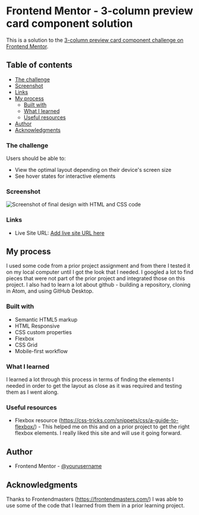 # Frontend Mentor - 3-column preview card component solution

This is a solution to the [3-column preview card component challenge on Frontend Mentor](https://www.frontendmentor.io/challenges/3column-preview-card-component-pH92eAR2-).  

## Table of contents

  - [The challenge](#the-challenge)
  - [Screenshot](#screenshot)
  - [Links](#links)
- [My process](#my-process)
  - [Built with](#built-with)
  - [What I learned](#what-i-learned)
  - [Useful resources](#useful-resources)
- [Author](#author)
- [Acknowledgments](#acknowledgments)


### The challenge

Users should be able to:

- View the optimal layout depending on their device's screen size
- See hover states for interactive elements

### Screenshot

<img alt="Screenshot of final design with HTML and CSS code" scr="images/screenshot.png">

### Links

- Live Site URL: [Add live site URL here](https://ldelgarias.github.io/project1repo/3-column-preview-card-component.html)

## My process

I used some code from a prior project assignment and from there I tested it on my local computer until I got the look that I needed. I googled a lot to find pieces that were not part of the prior project and integrated those on this project. I also had to learn a lot about github  -  building a repository, cloning in Atom, and using GitHub Desktop.

### Built with

- Semantic HTML5 markup
- HTML Responsive
- CSS custom properties
- Flexbox
- CSS Grid
- Mobile-first workflow

### What I learned

I learned a lot through this process in terms of finding the elements I needed in order to get the layout as close as it was required and testing them as I went along.

### Useful resources

- Flexbox resource (https://css-tricks.com/snippets/css/a-guide-to-flexbox/) - This helped me on this and on a prior project to get the right flexbox elements. I really liked this site and will use it going forward.

## Author

- Frontend Mentor - [@yourusername](https://www.frontendmentor.io/profile/ldelgarias)


## Acknowledgments

Thanks to Frontendmasters (https://frontendmasters.com/) I was able to use some of the code that I learned from them in a prior learning project.
